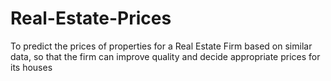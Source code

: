 # Real-Estate-Prices
To predict the prices of properties for a Real Estate Firm based on similar data, 
so that the firm can improve quality and decide appropriate prices for its houses
